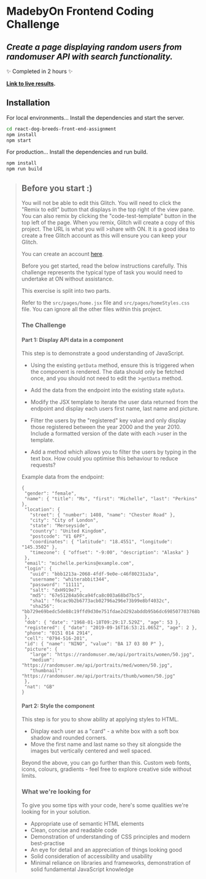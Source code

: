 # MadebyOn Frontend Coding Challenge
## _Create a page displaying random users from randomuser API with search functionality._
 ✨ Completed in 2 hours ✨
 
**[Link to live results](https://bykivi.com/random-user-search/).**

## Installation

For local environments...
Install the dependencies and start the server.

```sh
cd react-dog-breeds-front-end-assignment
npm install
npm start
```

For production...
Install the dependencies and run build.
```sh
npm install
npm run build
```


>## Before you start :)
>
>You will not be able to edit this Glitch. You will need to click the "Remix to edit" button that displays in the top right of the view pane.
>You can also remix by clicking the "code-test-template" button in the top left of the page. When you remix, Glitch will create a copy of this project. The URL is what you will >share with ON. It is a good idea to create a free Glitch account as this will ensure you can keep your Glitch.
>
>You can create an account [here](https://glitch.com/signin).
>
>Before you get started, read the below instructions carefully. This challenge represents the typical type of task you would need to undertake at ON without assistance.
>
>This exercise is split into two parts.
>
>Refer to the `src/pages/home.jsx` file and `src/pages/homeStyles.css` file. You can ignore all the other files within this project.
>
>### The Challenge
>
>#### Part 1: Display API data in a component
>
>This step is to demonstrate a good understanding of JavaScript.
>
>- Using the existing `getData` method, ensure this is triggered when the component is rendered. The data should only be fetched once, and you should not need to edit the >`getData` method.
>- Add the data from the endpoint into the existing state `myData`.
>- Modify the JSX template to iterate the user data returned from the endpoint and display each users first name, last name and picture.
>
>- Filter the users by the "registered" key value and only display those registered between the year 2000 and the year 2010. Include a formatted version of the date with each >user in the template.
>- Add a method which allows you to filter the users by typing in the text box. How could you optimise this behaviour to reduce requests?
>
>Example data from the endpoint:
>
>```
>{
>  "gender": "female",
>  "name": { "title": "Ms", "first": "Michelle", "last": "Perkins" },
>  "location": {
>    "street": { "number": 1408, "name": "Chester Road" },
>    "city": "City of London",
>    "state": "Merseyside",
>    "country": "United Kingdom",
>    "postcode": "V1 6PF",
>    "coordinates": { "latitude": "18.4551", "longitude": "145.3502" },
>    "timezone": { "offset": "-9:00", "description": "Alaska" }
>  },
>  "email": "michelle.perkins@example.com",
>  "login": {
>    "uuid": "bbb1213a-2068-4fdf-9e0e-c46f80231a3a",
>    "username": "whiterabbit344",
>    "password": "11111",
>    "salt": "dxH919e7",
>    "md5": "67e51284a50ca94fca8c003a68bd7bc5",
>    "sha1": "f6cac9b2b6773acb02796a296e73b99e8bf4032c",
>    "sha256": "bb729e69bedc5de88c19ffd9d30e751fdae2d292abddb95b6dc698507703768b"
>  },
>  "dob": { "date": "1968-01-18T09:29:17.529Z", "age": 53 },
>  "registered": { "date": "2019-09-16T16:53:21.065Z", "age": 2 },
>  "phone": "0151 014 2914",
>  "cell": "0794-516-201",
>  "id": { "name": "NINO", "value": "BA 17 03 80 P" },
>  "picture": {
>    "large": "https://randomuser.me/api/portraits/women/50.jpg",
>    "medium": "https://randomuser.me/api/portraits/med/women/50.jpg",
>    "thumbnail": "https://randomuser.me/api/portraits/thumb/women/50.jpg"
>  },
>  "nat": "GB"
>}
>```
>
>#### Part 2: Style the component
>
>This step is for you to show ability at applying styles to HTML.
>
>- Display each user as a "card" - a white box with a soft box shadow and rounded corners.
>- Move the first name and last name so they sit alongside the images but vertically centered and well spaced.
>
>Beyond the above, you can go further than this. Custom web fonts, icons, colours, gradients - feel free to explore creative side without limits.
>
>### What we're looking for
>
>To give you some tips with your code, here's some qualities we're looking for in your solution.
>
>- Appropriate use of semantic HTML elements
>- Clean, concise and readable code
>- Demonstration of understanding of CSS principles and modern best-practise
>- An eye for detail and an appreciation of things looking good
>- Solid consideration of accessibility and usability
>- Minimal reliance on libraries and frameworks, demonstration of solid fundamental JavaScript knowledge